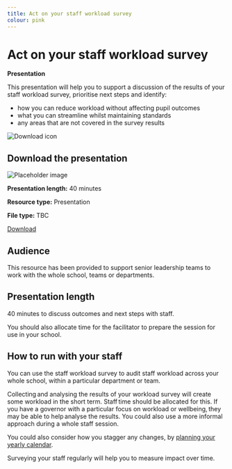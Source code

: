 ```yaml
---
title: Act on your staff workload survey
colour: pink
---
```


# Act on your staff workload survey

<strong class="govuk-tag">Presentation</strong>

This presentation will help you to support a discussion of the results of your
staff workload survey, prioritise next steps and identify:

- how you can reduce workload without affecting pupil outcomes
- what you can streamline whilst maintaining standards
- any areas that are not covered in the survey results

<div class="govuk-grid-row dfe-width-container">
  <div class="govuk-grid-column-full">
    <div class="info-box">
      <div class="info-box__corner">
        <img src="/assets/images/download-icon.svg" alt="Download icon">
      </div>
      <h2 class="govuk-heading-m">
        Download the presentation
      </h2>
      <div class="govuk-grid-row info-box__download-content">
        <div class="govuk-grid-column-one-half">
          <img src="/assets/images/preview-placeholder.jpg" alt="Placeholder image" class="dfe-file-preview-image">
        </div>
        <div class="govuk-grid-column-one-half">
          <p class="govuk-body-s">
            <strong>Presentation length:</strong> 40 minutes
          </p>
          <p class="govuk-body-s">
            <strong>Resource type:</strong> Presentation
          </p>
          <p class="govuk-body-s">
            <strong>File type:</strong> TBC
          </p>
          <p>
            <a class="govuk-link govuk-link--no-visited-state" href="<%= @base_url %>/assets/files/TBC">
              Download
            </a>
          </p>
        </div>
      </div>
    </div>
  </div>
</div>

## Audience

This resource has been provided to support senior leadership teams to work with
the whole school, teams or departments.

## Presentation length

40 minutes to discuss outcomes and next steps with staff.

You should also allocate time for the facilitator to prepare the session for use
in your school.

## How to run with your staff

You can use the staff workload survey to audit staff workload across your whole
school, within a particular department or team.

Collecting and analysing the results of your workload survey will create some
workload in the short term. Staff time should be allocated for this. If you have
a governor with a particular focus on workload or wellbeing, they may be able to
help analyse the results. You could also use a more informal approach during a
whole staff session.

You could also consider how you stagger any changes, by [planning your yearly calendar](/workload-reduction-toolkit/identify-workload-issues/plan-your-yearly-calendar/).

Surveying your staff regularly will help you to measure impact over time.
